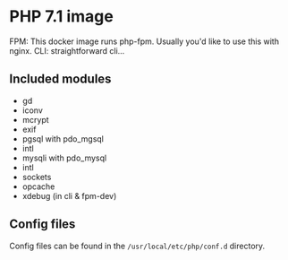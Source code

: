 # PHP 7.1 image

FPM: This docker image runs php-fpm. Usually you'd like to use this with nginx.
CLI: straightforward cli...

## Included modules
* gd 
* iconv
* mcrypt
* exif
* pgsql with pdo_mgsql
* intl
* mysqli with pdo_mysql
* intl
* sockets
* opcache
* xdebug (in cli & fpm-dev)

## Config files
Config files can be found in the `/usr/local/etc/php/conf.d` directory.  

